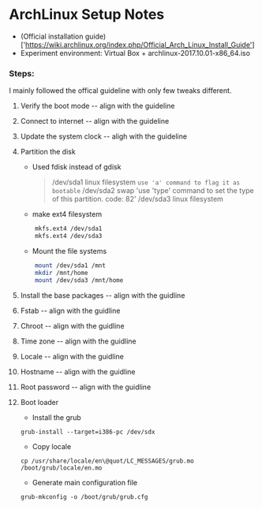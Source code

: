 # ArchLinux Setup Notes

- (Official installation guide)['https://wiki.archlinux.org/index.php/Official_Arch_Linux_Install_Guide']
- Experiment environment: Virtual Box + archlinux-2017.10.01-x86_64.iso


### Steps:

I mainly followed the offical guideline with only few tweaks different.

1. Verify the boot mode -- align with the guideline
2. Connect to internet -- align with the guideline
3. Update the system clock -- aligh with the guideline
4. Partition the disk
	- Used fdisk instead of gdisk
		>/dev/sda1   linux filesystem    `use 'a' command to flag it as bootable`
		>/dev/sda2 	 swap				  'use 'type' command to set the type of this partition. code: 82'
		>/dev/sda3    linux filesystem

	- make ext4 filesystem
	```bash
		mkfs.ext4 /dev/sda1
		mkfs.ext4 /dev/sda3
	```
	- Mount the file systems 
	```bash
		mount /dev/sda1 /mnt
		mkdir /mnt/home
		mount /dev/sda3 /mnt/home
	```
5. Install the base packages -- align with the guidline
6. Fstab -- align with the guidline
7. Chroot -- align with the guidline
8. Time zone -- align with the guidline
9. Locale -- align with the guidline
10. Hostname -- align with the guidline
11. Root password -- align with the guidline
12. Boot loader
	- Install the grub
	```
	grub-install --target=i386-pc /dev/sdx
	```
	- Copy locale
	```
	cp /usr/share/locale/en\@quot/LC_MESSAGES/grub.mo /boot/grub/locale/en.mo
	```

	- Generate main configuration file
	```
	grub-mkconfig -o /boot/grub/grub.cfg
	```



